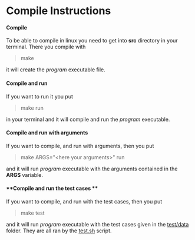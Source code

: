 # Compile Instructions

#### **Compile**

To be able to compile in linux you need to get into **src** directory in your terminal.
There you compile with 

> make

it will create the *program* executable file.

#### **Compile and run**

If you want to run it you put

  > make run

in your terminal and it will compile and run the *program* executable.

#### **Compile and run with arguments**

If you want to compile, and run with arguments, then you put

  > make ARGS="\<here your arguments\>" run

and it will run *program* executable with the arguments contained in the **ARGS** variable.

#### **Compile and run the test cases **

If you want to compile, and run with the test cases, then you put

  > make test

and it will run *program* executable with the test cases given in the [test/data](./test/data) folder.
They are all ran by the [test.sh](./test/test.sh) script.
